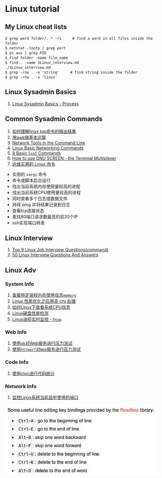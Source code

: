 # Linux tutorial

## My Linux cheat lists

```
$ grep word folder/. * -ri     # find a word in all files inside the folder
$ netstat -lnotp | grep port
$ ps aux | grep PID
$ find folder -name file_name
$ find . -name 1Linux_interview.md
./1Linux_interview.md
$ grep -rnw . -e 'string'     # find string inside the folder
$ grep -rnw . -e 'linux'
```

## Linux Sysadmin Basics 

1. [Linux Sysadmin Basics - Process](2Linux_process.md)


## Common Sysadmin Commands

1. [如何理解linux top命令的输出结果](https://github.com/Chao-Xi/JacobTechBlog/blob/master/ops/top_command.md)
2. [用awk做基本运算](https://github.com/Chao-Xi/JacobTechBlog/blob/master/ops/awk.md)
3. [Network Tools in the Command Line](https://github.com/Chao-Xi/JacobTechBlog/blob/master/ops/linux_network_troubleshooting_tools.md)
4. [Linux Basic Networking Commands](https://github.com/Chao-Xi/JacobTechBlog/blob/master/ops/linux_network_command.md)
5. [8 Basic `lsof` Commands](3Linux_lsof.md)
6. [How to use GNU SCREEN - the Terminal Multiplexer](4Linux_GNU_Screen.md)
7. [运维实用的 Linux 命令](5Devops_Linux_commmand.md)
  * 实用的 `xargs` 命令
  * 命令或脚本后台运行
  * 找出当前系统内存使用量较高的进程
  * 找出当前系统CPU使用量较高的进程
  * 同时查看多个日志或数据文件
  * 持续 ping 并将结果记录到日志
  * 查看tcp连接状态
  * 查找80端口请求数最高的前20个IP
  * ssh实现端口转发


## Linux Interview

1. [Top 9 Linux Job Interview Questions(command)](1top10linuxjobQA.md)
2. [50 Linux Interview Questions And Answers](1Linux_interview.md)

## Linux Adv

### System Info

1. [查看特定进程内存使用信息`memory`](linux_adv1_mem_check.md)
2. [Linux 性能优化之应用高 `CPU` 处理](6Linux_high_cpu.md)
3. [如何Linux下查看系统CPU信息](linux_adv6_cpu_check.md)
4. [Linux硬盘性能检测](linux_adv7_disk_info.md)
5. [Linux进程实时监控 - `htop`](linux_adv8_procss_htop.md)


### Web Info

1. [使用`ab`对Web服务进行压力测试](linux_adv2_ab_web.md)
2. [使用`httperf`对`Web`服务进行压力测试](linux_adv4_httperf_web.md)


### Code Info

1. [使用cloc进行代码统计](linux_adv3_cloc_code.md)

### Network Info

1. [监控Linux系统当前监听使用的端口](linux_adv5_port_check.md)



![Alt Image Text](images/0_1.png "Body image")